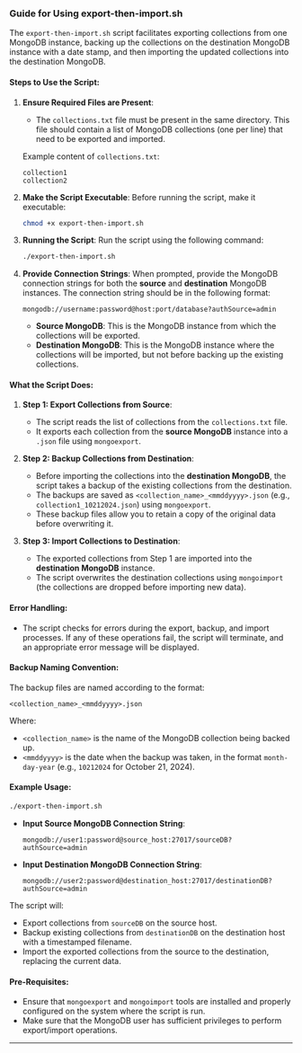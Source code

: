 ### **Guide for Using export-then-import.sh**

The `export-then-import.sh` script facilitates exporting collections from one MongoDB instance, backing up the collections on the destination MongoDB instance with a date stamp, and then importing the updated collections into the destination MongoDB.

#### **Steps to Use the Script:**

1. **Ensure Required Files are Present**:
   - The `collections.txt` file must be present in the same directory. This file should contain a list of MongoDB collections (one per line) that need to be exported and imported.

   Example content of `collections.txt`:
   ```
   collection1
   collection2
   ```

2. **Make the Script Executable**:
   Before running the script, make it executable:
   ```bash
   chmod +x export-then-import.sh
   ```

3. **Running the Script**:
   Run the script using the following command:
   ```bash
   ./export-then-import.sh
   ```

4. **Provide Connection Strings**:
   When prompted, provide the MongoDB connection strings for both the **source** and **destination** MongoDB instances. The connection string should be in the following format:

   ```
   mongodb://username:password@host:port/database?authSource=admin
   ```

   - **Source MongoDB**: This is the MongoDB instance from which the collections will be exported.
   - **Destination MongoDB**: This is the MongoDB instance where the collections will be imported, but not before backing up the existing collections.

#### **What the Script Does**:

1. **Step 1: Export Collections from Source**:
   - The script reads the list of collections from the `collections.txt` file.
   - It exports each collection from the **source MongoDB** instance into a `.json` file using `mongoexport`.

2. **Step 2: Backup Collections from Destination**:
   - Before importing the collections into the **destination MongoDB**, the script takes a backup of the existing collections from the destination.
   - The backups are saved as `<collection_name>_<mmddyyyy>.json` (e.g., `collection1_10212024.json`) using `mongoexport`.
   - These backup files allow you to retain a copy of the original data before overwriting it.

3. **Step 3: Import Collections to Destination**:
   - The exported collections from Step 1 are imported into the **destination MongoDB** instance.
   - The script overwrites the destination collections using `mongoimport` (the collections are dropped before importing new data).

#### **Error Handling**:
- The script checks for errors during the export, backup, and import processes. If any of these operations fail, the script will terminate, and an appropriate error message will be displayed.

#### **Backup Naming Convention**:
The backup files are named according to the format:
```
<collection_name>_<mmddyyyy>.json
```
Where:
- `<collection_name>` is the name of the MongoDB collection being backed up.
- `<mmddyyyy>` is the date when the backup was taken, in the format `month-day-year` (e.g., `10212024` for October 21, 2024).

#### **Example Usage**:
```bash
./export-then-import.sh
```
- **Input Source MongoDB Connection String**: 
  ```
  mongodb://user1:password@source_host:27017/sourceDB?authSource=admin
  ```
- **Input Destination MongoDB Connection String**: 
  ```
  mongodb://user2:password@destination_host:27017/destinationDB?authSource=admin
  ```

The script will:
- Export collections from `sourceDB` on the source host.
- Backup existing collections from `destinationDB` on the destination host with a timestamped filename.
- Import the exported collections from the source to the destination, replacing the current data.

#### **Pre-Requisites**:
- Ensure that `mongoexport` and `mongoimport` tools are installed and properly configured on the system where the script is run.
- Make sure that the MongoDB user has sufficient privileges to perform export/import operations.

---